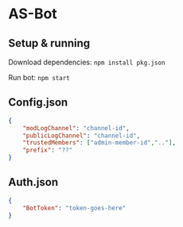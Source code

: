 # AS-Bot

## Setup & running

Download dependencies: `npm install pkg.json`

Run bot: `npm start`

## Config.json

```json
{
    "modLogChannel": "channel-id",
    "publicLogChannel": "channel-id",
    "trustedMembers": ["admin-member-id",".."],
    "prefix": "??"
}
```

## Auth.json
```json
{
    "BotToken": "token-goes-here"
}
```
